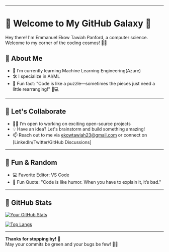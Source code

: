 
---

# 👋 Welcome to My GitHub Galaxy 🌌

Hey there! I'm Emmanuel Ekow Tawiah Panford, a computer science. Welcome to my corner of the coding cosmos! 🚀✨

## 🚀 About Me

- 🌱 I’m currently learning Machine Learning Engineering(Azure) 
- 🛠️ I specialize in AI/ML     
- 🧠 Fun fact: "Code is like a puzzle—sometimes the pieces just need a little rearranging!" 🧩💻

---

## 🤝 Let's Collaborate  

- 🧑‍💻 I’m open to working on exciting open-source projects  
- 💡 Have an idea? Let's brainstorm and build something amazing!  
- 📫 Reach out to me via ekowtawiah23@gmail.com or connect on [LinkedIn/Twitter/GitHub Discussions]

---

## 🦄 Fun & Random  

- 💻 Favorite Editor: VS Code  
- 🌈 Fun Quote: "Code is like humor. When you have to explain it, it’s bad."  

---

## 🌟 GitHub Stats  

[![Your GitHub Stats](https://github-readme-stats.vercel.app/api?username=ekowtawiah23&show_icons=true&theme=radical)](https://github.com/ekowtawiah23)

[![Top Langs](https://github-readme-stats.vercel.app/api/top-langs/?username=ekowtawiah23&layout=compact&theme=radical)](https://github.com/ekowtawiah23)

---

**Thanks for stopping by!** 🎉  
May your commits be green and your bugs be few! 🐛✨  


